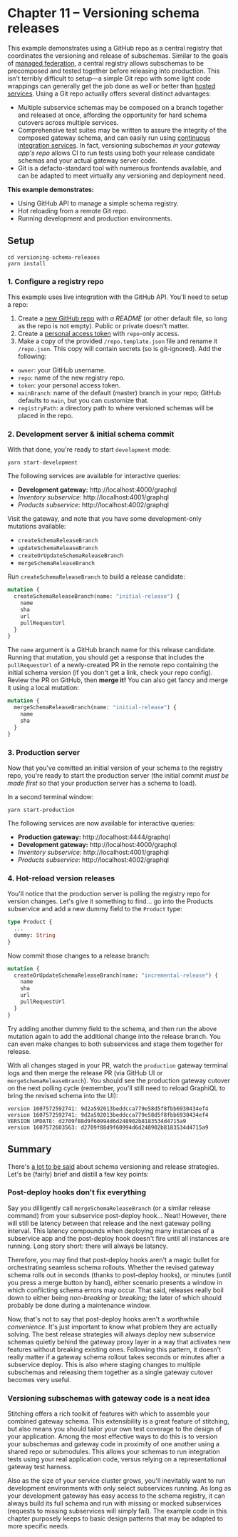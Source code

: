 # Chapter 11 – Versioning schema releases

This example demonstrates using a GitHub repo as a central registry that coordinates the versioning and release of subschemas. Similar to the goals of [managed federation](https://www.apollographql.com/docs/federation/managed-federation/overview/), a central registry allows subschemas to be precomposed and tested together before releasing into production. This isn't terribly difficult to setup&mdash;a simple Git repo with some light code wrappings can generally get the job done as well or better than [hosted services](https://www.apollographql.com/docs/studio/getting-started/#1-create-your-account). Using a Git repo actually offers several distinct advantages:

- Multiple subservice schemas may be composed on a branch together and released at once, affording the opportunity for hard schema cutovers across multiple services.
- Comprehensive test suites may be written to assure the integrity of the composed gateway schema, and can easily run using [continuous integration services](https://docs.github.com/en/free-pro-team@latest/actions). In fact, versioning subschemas _in your gateway app's repo_ allows CI to run tests using both your release candidate schemas and your actual gateway server code.
- Git is a defacto-standard tool with numerous frontends available, and can be adapted to meet virtually any versioning and deployment need.

**This example demonstrates:**

- Using GitHub API to manage a simple schema registry.
- Hot reloading from a remote Git repo.
- Running development and production environments.

## Setup

```shell
cd versioning-schema-releases
yarn install
```

### 1. Configure a registry repo

This example uses live integration with the GitHub API. You'll need to setup a repo:

1. Create a [new GitHub repo](https://github.com/new) _with a README_ (or other default file, so long as the repo is not empty). Public or private doesn't matter.
2. Create a [personal access token](https://docs.github.com/en/free-pro-team@latest/github/authenticating-to-github/creating-a-personal-access-token) with `repo`-only access.
3. Make a copy of the provided `/repo.template.json` file and rename it `/repo.json`. This copy will contain secrets (so is git-ignored). Add the following:
  - `owner`: your GitHub username.
  - `repo`: name of the new registry repo.
  - `token`: your personal access token.
  - `mainBranch`: name of the default (master) branch in your repo; GitHub defaults to `main`, but you can customize that.
  - `registryPath`: a directory path to where versioned schemas will be placed in the repo.

### 2. Development server &amp; initial schema commit

With that done, you're ready to start `development` mode:

```shell
yarn start-development
```

The following services are available for interactive queries:

- **Development gateway:** http://localhost:4000/graphql
- _Inventory subservice_: http://localhost:4001/graphql
- _Products subservice_: http://localhost:4002/graphql

Visit the gateway, and note that you have some development-only mutations available:

- `createSchemaReleaseBranch`
- `updateSchemaReleaseBranch`
- `createOrUpdateSchemaReleaseBranch`
- `mergeSchemaReleaseBranch`

Run `createSchemaReleaseBranch` to build a release candidate:

```graphql
mutation {
  createSchemaReleaseBranch(name: "initial-release") {
    name
    sha
    url
    pullRequestUrl
  }
}
```

The `name` argument is a GitHub branch name for this release candidate. Running that mutation, you should get a response that includes the `pullRequestUrl` of a newly-created PR in the remote repo containing the initial schema version (if you don't get a link, check your repo config). Review the PR on GitHub, then **merge it!** You can also get fancy and merge it using a local mutation:

```graphql
mutation {
  mergeSchemaReleaseBranch(name: "initial-release") {
    name
    sha
  }
}
```

### 3. Production server

Now that you've comitted an initial version of your schema to the registry repo, you're ready to start the production server (the initial commit _must be made first_ so that your production server has a schema to load).

In a second terminal window:

```shell
yarn start-production
```

The following services are now available for interactive queries:

- **Production gateway:** http://localhost:4444/graphql
- **Development gateway:** http://localhost:4000/graphql
- _Inventory subservice_: http://localhost:4001/graphql
- _Products subservice_: http://localhost:4002/graphql

### 4. Hot-reload version releases

You'll notice that the production server is polling the registry repo for version changes. Let's give it something to find... go into the Products subservice and add a new dummy field to the `Product` type:

```graphql
type Product {
  ...
  dummy: String
}
```

Now commit those changes to a release branch:

```graphql
mutation {
  createOrUpdateSchemaReleaseBranch(name: "incremental-release") {
    name
    sha
    url
    pullRequestUrl
  }
}
```

Try adding another dummy field to the schema, and then run the above mutation again to add the additional change into the release branch. You can even make changes to both subservices and stage them together for release.

With all changes staged in your PR, watch the `production` gateway terminal logs and then merge the release PR (via GitHub UI or `mergeSchemaReleaseBranch`). You should see the production gateway cutover on the next polling cycle (remember, you'll still need to reload GraphiQL to bring the revised schema into the UI):

```shell
version 1607572592741: 9d2a592013beddcca779e58d5f8fbb6930434ef4
version 1607572592741: 9d2a592013beddcca779e58d5f8fbb6930434ef4
VERSION UPDATE: d2709f88d9f60994d6d248902b8183534d4715a9
version 1607572603563: d2709f88d9f60994d6d248902b8183534d4715a9
```

## Summary

There's [a lot to be said](https://www.apollographql.com/docs/federation/managed-federation/advanced-topics/) about schema versioning and release strategies. Let's be (fairly) brief and distill a few key points:

### Post-deploy hooks don't fix everything

Say you dilligently call `mergeSchemaReleaseBranch` (or a similar release command) from your subservice post-deploy hook... Neat! However, there will still be latency between that release and the next gateway polling interval. This latency compounds when deploying many instances of a subservice app and the post-deploy hook doesn't fire until all instances are running. Long story short: there will always be latancy.

Therefore, you may find that post-deploy hooks aren't a magic bullet for orchestrating seamless schema rollouts. Whether the revised gateway schema rolls out in seconds (thanks to post-deploy hooks), or minutes (until you press a merge button by hand), either scenario presents a window in which conflicting schema errors may occur. That said, releases really boil down to either being _non-breaking_ or _breaking_; the later of which should probably be done during a maintenance window.

Now, that's not to say that post-deploy hooks aren't a worthwhile _convenience_. It's just important to know what problem they are actually solving. The best release strategies will always deploy new subservice schemas quietly behind the gateway proxy layer in a way that activates new features without breaking existing ones. Following this pattern, it doesn't really matter if a gateway schema rollout takes seconds or minutes after a subservice deploy. This is also where staging changes to multiple subschemas and releasing them together as a single gateway cutover becomes very useful.

### Versioning subschemas with gateway code is a neat idea

Stitching offers a rich toolkit of features with which to assemble your combined gateway schema. This extensibility is a great feature of stitching, but also means you should tailor your own test coverage to the design of your application. Among the most effective ways to do this is to version your subschemas and gateway code in proximity of one another using a shared repo or submodules. This allows your schemas to run integration tests using your real application code, versus relying on a representational gateway test harness.

Also as the size of your service cluster grows, you'll inevitably want to run development environments with only select subservices running. As long as your development gateway has easy access to the schema registry, it can always build its full schema and run with missing or mocked subservices (requests to missing subservices will simply fail). The example code in this chapter purposely keeps to basic design patterns that may be adapted to more specific needs.

